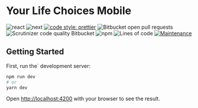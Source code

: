 # Your Life Choices Mobile

![react](https://img.shields.io/npm/v/react?label=react.js&logo=react&style=flat-square)
![next](https://img.shields.io/npm/v/next?label=next.js&logo=next.js&style=flat-square)
[![code style: prettier](https://img.shields.io/badge/code_style-prettier-ff69b4.svg?style=flat-square&logo=prettier)](https://github.com/prettier/prettier)
![Bitbucket open pull requests](https://img.shields.io/bitbucket/pr-raw/azharisubroto/ylc-nextjs?style=flat-square&logo=bitbucket)
![Scrutinizer code quality Bitbucket](https://img.shields.io/scrutinizer/quality/b/azharisubroto/ylc-nextjs/master?style=flat-square)
![npm](https://img.shields.io/npm/v/eslint?color=%23000&label=eslint&logo=eslint&logoColor=%23ff4200&style=flat-square)
![Lines of code](https://img.shields.io/tokei/lines/bitbucket/azharisubroto/ylc-nextjs?style=flat-square)
[![Maintenance](https://img.shields.io/badge/Maintained%3F-yes-green.svg?style=flat-square)](https://bitbucket.org/azharisubroto/ylc-nextjs)

## Getting Started

First, run the` development server:

```bash
npm run dev
# or
yarn dev
```

Open [http://localhost:4200](http://localhost:4200) with your browser to see the result.